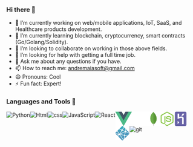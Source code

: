 ### Hi there 👋

- 🔭 I’m currently working on web/mobile applications, IoT, SaaS, and Healthcare products development.
- 🌱 I’m currently learning blockchain, cryptocurrency, smart contracts (Go/Golang/Solidity).
- 👯 I’m looking to collaborate on working in those above fields.
- 🤔 I’m looking for help with getting a full time job.
- 💬 Ask me about any questions if you have.
- 📫 How to reach me: andremaiasoft@gmail.com
- 😄 Pronouns: Cool
- ⚡ Fun fact: Expert!
 
 ### Languages and Tools 💚
<a href="https://www.python.org" target="_blank"><img align="left" alt="Python" height ="45px" src="https://raw.githubusercontent.com/rahul-jha98/github_readme_icons/main/language_and_tools/square/python/python.svg"></a>
<a href="https://html.com/" target="_blank"> <img align="left" alt="Html" height ="42px" src="https://raw.githubusercontent.com/rahul-jha98/github_readme_icons/main/language_and_tools/square/html/html.svg"> </a>
<a href="https://www.w3schools.com/css/css_intro.asp" target="_blank"> <img align="left" alt="css" height ="45px" src="https://raw.githubusercontent.com/rahul-jha98/github_readme_icons/main/language_and_tools/square/css/css.svg"> </a>
<a href="https://developer.mozilla.org/en-US/docs/Web/JavaScript" target="_blank"> <img align="left" alt="JavaScript" height ="45px"  src="https://raw.githubusercontent.com/rahul-jha98/github_readme_icons/main/language_and_tools/square/javascript/javascript.svg"> </a>
<a href="https://reactjs.org/" target="_blank"> <img align="left" alt="React" height ="45px" src="https://raw.githubusercontent.com/rahul-jha98/github_readme_icons/main/language_and_tools/square/react/react.svg"></a>
<a href="https://vuejs.org/" target="_blank"> <img align="left" src="./svgassets/vue-js.svg" alt="vue" height="38px"/> </a>
<a href="https://flask.palletsprojects.com/en/2.0.x/" target="_blank"> <img align="left" src="./svgassets/flaskwhite.svg" alt="vue" height="38px"/> </a>
<a href="https://www.mongodb.com/" target="_blank"> <img align="left" src="./svgassets/mongodb.svg" alt="vue" height="38px"/> </a>
<a href="https://nodejs.org/en/" target="_blank"> <img align="left" src="./svgassets/nodejs.svg" alt="vue" height="38px"/> </a>
<a href="https://www.heroku.com/" target="_blank"> <img align="left" src="./svgassets/heroku.svg" alt="vue" height="38px"/> </a>
<a href="https://www.netlify.com/" target="_blank"> <img align="left" src="./svgassets/netlify.svg" alt="vue" height="38px"/> </a>
<a href="https://git-scm.com/" target="_blank"> <img src="https://raw.githubusercontent.com/rahul-jha98/github_readme_icons/main/language_and_tools/square/git-scm/git-scm.svg" align="left" alt="git" height='45px'/> </a>

<!--  <br />
 <br />
 <br />
 <br />
 <br />
 
![picture](https://github.com/andremaiasoft/andremaiasoft/blob/main/5083e0a2a7dcaae07c142e8b87036a27.gif) <br /> -->
